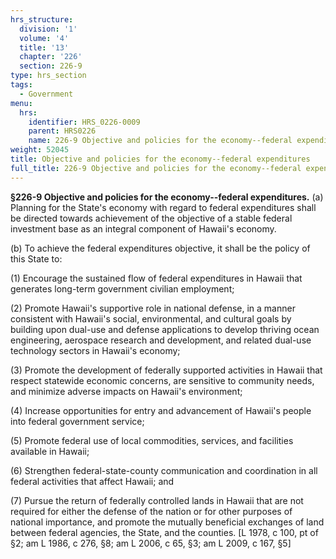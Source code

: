 ```yaml
---
hrs_structure:
  division: '1'
  volume: '4'
  title: '13'
  chapter: '226'
  section: 226-9
type: hrs_section
tags:
  - Government
menu:
  hrs:
    identifier: HRS_0226-0009
    parent: HRS0226
    name: 226-9 Objective and policies for the economy--federal expenditures
weight: 52045
title: Objective and policies for the economy--federal expenditures
full_title: 226-9 Objective and policies for the economy--federal expenditures
---
```

**§226-9 Objective and policies for the economy--federal expenditures.** (a) Planning for the State's economy with regard to federal expenditures shall be directed towards achievement of the objective of a stable federal investment base as an integral component of Hawaii's economy.

(b) To achieve the federal expenditures objective, it shall be the policy of this State to:

(1) Encourage the sustained flow of federal expenditures in Hawaii that generates long-term government civilian employment;

(2) Promote Hawaii's supportive role in national defense, in a manner consistent with Hawaii's social, environmental, and cultural goals by building upon dual-use and defense applications to develop thriving ocean engineering, aerospace research and development, and related dual-use technology sectors in Hawaii's economy;

(3) Promote the development of federally supported activities in Hawaii that respect statewide economic concerns, are sensitive to community needs, and minimize adverse impacts on Hawaii's environment;

(4) Increase opportunities for entry and advancement of Hawaii's people into federal government service;

(5) Promote federal use of local commodities, services, and facilities available in Hawaii;

(6) Strengthen federal-state-county communication and coordination in all federal activities that affect Hawaii; and

(7) Pursue the return of federally controlled lands in Hawaii that are not required for either the defense of the nation or for other purposes of national importance, and promote the mutually beneficial exchanges of land between federal agencies, the State, and the counties. [L 1978, c 100, pt of §2; am L 1986, c 276, §8; am L 2006, c 65, §3; am L 2009, c 167, §5]